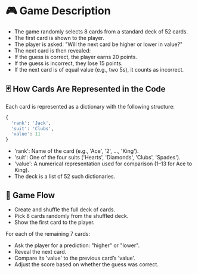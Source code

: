 # 🎮 Game Description
- The game randomly selects 8 cards from a standard deck of 52 cards.
- The first card is shown to the player.
- The player is asked: "Will the next card be higher or lower in value?"
- The next card is then revealed:
- If the guess is correct, the player earns 20 points.
- If the guess is incorrect, they lose 15 points.
- If the next card is of equal value (e.g., two 5s), it counts as incorrect.

## 🃏 How Cards Are Represented in the Code
Each card is represented as a dictionary with the following structure:

```python
{
  'rank': 'Jack',
  'suit': 'Clubs',
  'value': 11
}
```

- 'rank': Name of the card (e.g., 'Ace', '2', ..., 'King').
- 'suit': One of the four suits ('Hearts', 'Diamonds', 'Clubs', 'Spades').
- 'value': A numerical representation used for comparison (1–13 for Ace to King).
- The deck is a list of 52 such dictionaries.

## 🔄 Game Flow
- Create and shuffle the full deck of cards.
- Pick 8 cards randomly from the shuffled deck.
- Show the first card to the player.

For each of the remaining 7 cards:
- Ask the player for a prediction: "higher" or "lower".
- Reveal the next card.
- Compare its 'value' to the previous card’s 'value'.
- Adjust the score based on whether the guess was correct.